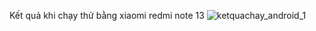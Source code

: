 Kết quả khi chạy thử bằng xiaomi redmi note 13
![ketquachay_android_1](https://github.com/user-attachments/assets/e9be2fd9-a0ae-45d2-a98f-467551fb1eeb)



